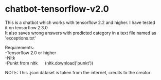 # chatbot-tensorflow-v2.0

This is a chatbot which works with tensorflow 2.2 and higher. I have tested it on tensorflow 2.3.0<br>
It also saves wrong answers with predicted category in a text file named as 'exceptions.txt'

Requirements:<br>
-Tensorflow 2.0 or higher<br>
-Nltk<br>
-Punkt from nltk &nbsp;&nbsp;&nbsp;&nbsp; (nltk.download('punkt'))

NOTE: This .json dataset is taken from the internet, credits to the creator

